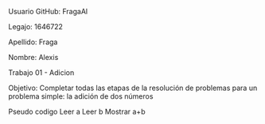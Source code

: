 
Usuario GitHub: FragaAl 

Legajo: 1646722

Apellido: Fraga

Nombre: Alexis

Trabajo 01 - Adicion

Objetivo: Completar todas las etapas de la resolución de problemas para un problema
simple: la adición de dos números

Pseudo codigo
Leer a
Leer b
Mostrar a+b





